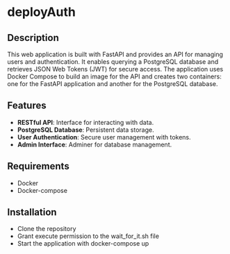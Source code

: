 # deployAuth

## Description

This web application is built with FastAPI and provides an API for managing users and authentication. It enables querying a PostgreSQL database and retrieves JSON Web Tokens (JWT) for secure access. The application uses Docker Compose to build an image for the API and creates two containers: one for the FastAPI application and another for the PostgreSQL database.

## Features
- **RESTful API**: Interface for interacting with data.
- **PostgreSQL Database**: Persistent data storage.
- **User Authentication**: Secure user management with tokens.
- **Admin Interface**: Adminer for database management.

## Requirements

- Docker
- Docker-compose


## Installation

- Clone the repository
- Grant execute permission to the wait_for_it.sh file
- Start  the application with docker-compose up


